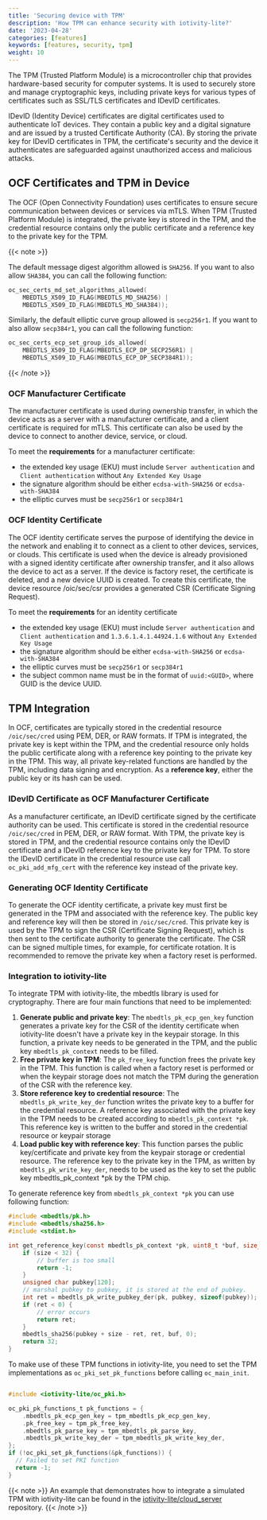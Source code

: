 ```yaml
---
title: 'Securing device with TPM'
description: 'How TPM can enhance security with iotivity-lite?'
date: '2023-04-28'
categories: [features]
keywords: [features, security, tpm]
weight: 10
---
```


The TPM (Trusted Platform Module) is a microcontroller chip that provides hardware-based security for computer systems. It is used to securely store and manage cryptographic keys, including private keys for various types of certificates such as SSL/TLS certificates and IDevID certificates.

IDevID (Identity Device) certificates are digital certificates used to authenticate IoT devices. They contain a public key and a digital signature and are issued by a trusted Certificate Authority (CA). By storing the private key for IDevID certificates in TPM, the certificate's security and the device it authenticates are safeguarded against unauthorized access and malicious attacks.

## OCF Certificates and TPM in Device

The OCF (Open Connectivity Foundation) uses certificates to ensure secure communication between devices or services via mTLS. When TPM (Trusted Platform Module) is integrated, the private key is stored in the TPM, and the credential resource contains only the public certificate and a reference key to the private key for the TPM.

{{< note >}}

The default message digest algorithm allowed is `SHA256`. If you want to also allow `SHA384`, you can call the following function:

```c
oc_sec_certs_md_set_algorithms_allowed(
    MBEDTLS_X509_ID_FLAG(MBEDTLS_MD_SHA256) |
    MBEDTLS_X509_ID_FLAG(MBEDTLS_MD_SHA384));
```

Similarly, the default elliptic curve group allowed is `secp256r1`. If you want to also allow `secp384r1`, you can call the following function:

```c
oc_sec_certs_ecp_set_group_ids_allowed(
    MBEDTLS_X509_ID_FLAG(MBEDTLS_ECP_DP_SECP256R1) |
    MBEDTLS_X509_ID_FLAG(MBEDTLS_ECP_DP_SECP384R1));
```

{{< /note >}}

### OCF Manufacturer Certificate

The manufacturer certificate is used during ownership transfer, in which the device acts as a server with a manufacturer certificate, and a client certificate is required for mTLS. This certificate can also be used by the device to connect to another device, service, or cloud.

To meet the **requirements** for a manufacturer certificate:

- the extended key usage (EKU) must include `Server authentication` and `Client authentication` without `Any Extended Key Usage`
- the signature algorithm should be either `ecdsa-with-SHA256` or `ecdsa-with-SHA384`
- the elliptic curves must be `secp256r1` or `secp384r1`

### OCF Identity Certificate

The OCF identity certificate serves the purpose of identifying the device in the network and enabling it to connect as a client to other devices, services, or clouds. This certificate is used when the device is already provisioned with a signed identity certificate after ownership transfer, and it also allows the device to act as a server. If the device is factory reset, the certificate is deleted, and a new device UUID is created. To create this certificate, the device resource /oic/sec/csr provides a generated CSR (Certificate Signing Request).

To meet the **requirements** for an identity certificate

- the extended key usage (EKU) must include  `Server authentication` and `Client authentication` and `1.3.6.1.4.1.44924.1.6` without `Any Extended Key Usage`
- the signature algorithm should be either `ecdsa-with-SHA256` or `ecdsa-with-SHA384`
- the elliptic curves must be `secp256r1` or `secp384r1`
- the subject common name must be in the format of `uuid:<GUID>`, where GUID is the device UUID.

## TPM Integration

In OCF, certificates are typically stored in the credential resource `/oic/sec/cred` using PEM, DER, or RAW formats. If TPM is integrated, the private key is kept within the TPM, and the credential resource only holds the public certificate along with a reference key pointing to the private key in the TPM. This way, all private key-related functions are handled by the TPM, including data signing and encryption. As a **reference key**, either the public key or its hash can be used.

### IDevID Certificate as OCF Manufacturer Certificate

As a manufacturer certificate, an IDevID certificate signed by the certificate authority can be used. This certificate is stored in the credential resource `/oic/sec/cred` in PEM, DER, or RAW format. With TPM, the private key is stored in TPM, and the credential resource contains only the IDevID certificate and a IDevID reference key to the private key for TPM.
To store the IDevID certificate in the credential resource use call `oc_pki_add_mfg_cert` with the reference key instead of the private key.

### Generating OCF Identity Certificate

To generate the OCF identity certificate, a private key must first be generated in the TPM and associated with the reference key. The public key and reference key will then be stored in `/oic/sec/cred`. This private key is used by the TPM to sign the CSR (Certificate Signing Request), which is then sent to the certificate authority to generate the certificate. The CSR can be signed multiple times, for example, for certificate rotation. It is recommended to remove the private key when a factory reset is performed.

### Integration to iotivity-lite

To integrate TPM with iotivity-lite, the mbedtls library is used for cryptography. There are four main functions that need to be implemented:

1. **Generate public and private key**: The `mbedtls_pk_ecp_gen_key` function generates a private key for the CSR of the identity certificate when iotivity-lite doesn't have a private key in the keypair storage. In this function, a private key needs to be generated in the TPM, and the public key `mbedtls_pk_context` needs to be filled.
2. **Free private key in TPM**: The `pk_free_key` function frees the private key in the TPM. This function is called when a factory reset is performed or when the keypair storage does not match the TPM during the generation of the CSR with the reference key.
3. **Store reference key to credential resource**: The `mbedtls_pk_write_key_der` function writes the private key to a buffer for the credential resource. A reference key associated with the private key in the TPM needs to be created according to `mbedtls_pk_context *pk`. This reference key is written to the buffer and stored in the credential resource or keypair storage
4. **Load public key with reference key**: This function parses the public key/certificate and private key from the keypair storage or credential resource. The reference key to the private key in the TPM, as written by `mbedtls_pk_write_key_der`, needs to be used as the key to set the public key mbedtls_pk_context *pk by the TPM chip.

To generate reference key from `mbedtls_pk_context *pk` you can use following function:

```c
#include <mbedtls/pk.h>
#include <mbedtls/sha256.h>
#include <stdint.h>

int get_reference_key(const mbedtls_pk_context *pk, uint8_t *buf, size_t size) {
    if (size < 32) {
        // buffer is too small
        return -1;
    }
    unsigned char pubkey[120];
    // marshal pubkey to pubkey, it is stored at the end of pubkey.
    int ret = mbedtls_pk_write_pubkey_der(pk, pubkey, sizeof(pubkey));
    if (ret < 0) {
        // error occurs
        return ret;
    }
    mbedtls_sha256(pubkey + size - ret, ret, buf, 0);
    return 32;
}
```

To make use of these TPM functions in iotivity-lite, you need to set the TPM implementations as `oc_pki_set_pk_functions` before calling `oc_main_init`.

```c

#include <iotivity-lite/oc_pki.h>

oc_pki_pk_functions_t pk_functions = {
    .mbedtls_pk_ecp_gen_key = tpm_mbedtls_pk_ecp_gen_key,
    .pk_free_key = tpm_pk_free_key,
    .mbedtls_pk_parse_key = tpm_mbedtls_pk_parse_key,
    .mbedtls_pk_write_key_der = tpm_mbedtls_pk_write_key_der,
};
if (!oc_pki_set_pk_functions(&pk_functions)) {
  // Failed to set PKI function
  return -1;
}

```

{{< note >}}
An example that demonstrates how to integrate a simulated TPM with iotivity-lite can be found in the [iotivity-lite/cloud_server](https://github.com/iotivity/iotivity-lite/blob/master/apps/cloud_server.c) repository.
{{< /note >}}
